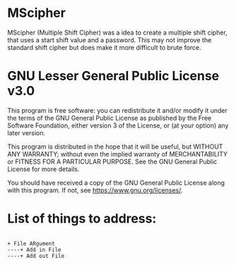 # MScipher

MScipher (Multiple Shift Cipher) was a idea to create a multiple shift cipher, that uses a start shift value and a password. 
This may not improve the standard shift cipher but does make it more difficult to brute force.

#
# GNU Lesser General Public License v3.0
This program is free software: you can redistribute it and/or modify it under the terms of the GNU General Public License as published by the Free Software Foundation, either version 3 of the License, or (at your option) any later version.

This program is distributed in the hope that it will be useful, but WITHOUT ANY WARRANTY; without even the implied warranty of MERCHANTABILITY or FITNESS FOR A PARTICULAR PURPOSE. See the GNU General Public License for more details.

You should have received a copy of the GNU General Public License along with this program. If not, see <https://www.gnu.org/licenses/>.

# List of things to address:
```

+ File ARgument 
----+ Add in File
----+ Add out File

```
